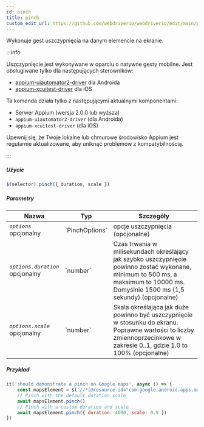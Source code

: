 ```yaml
---
id: pinch
title: pinch
custom_edit_url: https://github.com/webdriverio/webdriverio/edit/main/packages/webdriverio/src/commands/mobile/pinch.ts
---
```


Wykonuje gest uszczypnięcia na danym elemencie na ekranie.

:::info

Uszczypnięcie jest wykonywane w oparciu o natywne gesty mobilne. Jest obsługiwane tylko dla następujących sterowników:
- [appium-uiautomator2-driver](https://github.com/appium/appium-uiautomator2-driver/blob/master/docs/android-mobile-gestures.md#mobile-pinchclosegesture) dla Androida
- [appium-xcuitest-driver](https://appium.github.io/appium-xcuitest-driver/latest/reference/execute-methods/#mobile-pinch) dla iOS

Ta komenda działa tylko z następującymi aktualnymi komponentami:
 - Serwer Appium (wersja 2.0.0 lub wyższa)
 - `appium-uiautomator2-driver` (dla Androida)
 - `appium-xcuitest-driver` (dla iOS)

Upewnij się, że Twoje lokalne lub chmurowe środowisko Appium jest regularnie aktualizowane, aby uniknąć problemów z kompatybilnością.

:::

##### Użycie

```js
$(selector).pinch({ duration, scale })
```

##### Parametry

<table>
  <thead>
    <tr>
      <th>Nazwa</th><th>Typ</th><th>Szczegóły</th>
    </tr>
  </thead>
  <tbody>
    <tr>
      <td><code><var>options</var></code><br /><span className="label labelWarning">opcjonalny</span></td>
      <td>`PinchOptions`</td>
      <td>opcje uszczypnięcia (opcjonalne)</td>
    </tr>
    <tr>
      <td><code><var>options.duration</var></code><br /><span className="label labelWarning">opcjonalny</span></td>
      <td>`number`</td>
      <td>Czas trwania w milisekundach określający jak szybko uszczypnięcie powinno zostać wykonane, minimum to 500 ms, a maksimum to 10000 ms. Domyślnie 1500 ms (1,5 sekundy) (opcjonalne)</td>
    </tr>
    <tr>
      <td><code><var>options.scale</var></code><br /><span className="label labelWarning">opcjonalny</span></td>
      <td>`number`</td>
      <td>Skala określająca jak duże powinno być uszczypnięcie w stosunku do ekranu. Poprawne wartości to liczby zmiennoprzecinkowe w zakresie 0..1, gdzie 1.0 to 100% (opcjonalne)</td>
    </tr>
  </tbody>
</table>

##### Przykład

```js title="pinch.js"
it('should demonstrate a pinch on Google maps', async () => {
    const mapsElement = $('//*[@resource-id="com.google.android.apps.maps:id/map_frame"]')
    // Pinch with the default duration scale
    await mapsElement.pinch()
    // Pinch with a custom duration and scale
    await mapsElement.pinch({ duration: 4000, scale: 0.9 })
})
```